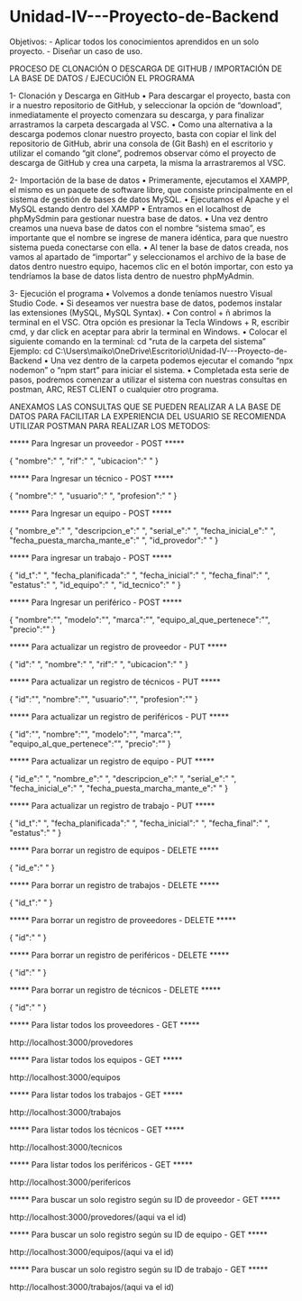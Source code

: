 # Unidad-IV---Proyecto-de-Backend
Objetivos: - Aplicar todos los conocimientos aprendidos en un solo proyecto. - Diseñar un caso de uso.

PROCESO DE CLONACIÓN O DESCARGA DE GITHUB / IMPORTACIÓN DE LA BASE DE DATOS / EJECUCIÓN EL PROGRAMA

1- Clonación y Descarga en GitHub
• Para descargar el proyecto, basta con ir a nuestro repositorio de GitHub, y seleccionar la opción de “download”, inmediatamente el proyecto comenzara su descarga, y para finalizar arrastramos la carpeta descargada al VSC.
• Como una alternativa a la descarga podemos clonar nuestro proyecto, basta con copiar el link del repositorio de GitHub, abrir una consola de (Git Bash) en el escritorio y utilizar el comando “git clone”, podremos observar cómo el proyecto de descarga de GitHub y crea una carpeta, la misma la arrastraremos al VSC.

2- Importación de la base de datos
• Primeramente, ejecutamos el XAMPP, el mismo es un paquete de software libre, que consiste principalmente en el sistema de gestión de bases de datos MySQL.
• Ejecutamos el Apache y el MySQL estando dentro del XAMPP
• Entramos en el localhost de phpMySdmin para gestionar nuestra base de datos.
• Una vez dentro creamos una nueva base de datos con el nombre “sistema smao”, es importante que el nombre se ingrese de manera idéntica, para que nuestro sistema pueda conectarse con ella.
• Al tener la base de datos creada, nos vamos al apartado de “importar” y seleccionamos el archivo de la base de datos dentro nuestro equipo, hacemos clic en el botón importar, con esto ya tendríamos la base de datos lista dentro de nuestro phpMyAdmin.

3- Ejecución el programa
• Volvemos a donde teníamos nuestro Visual Studio Code.
• Si deseamos ver nuestra base de datos, podemos instalar las extensiones (MySQL, MySQL Syntax).
• Con control + ñ abrimos la terminal en el VSC. Otra opción es presionar la Tecla Windows + R, escribir cmd, y dar click en aceptar para abrir la terminal en Windows.
•  Colocar el siguiente comando en la terminal: cd "ruta de la carpeta del sistema”
 Ejemplo: cd C:\Users\maiko\OneDrive\Escritorio\Unidad-IV---Proyecto-de-Backend
• Una vez dentro de la carpeta podemos ejecutar el comando “npx nodemon” o “npm start” para iniciar el sistema.
• Completada esta serie de pasos, podremos comenzar a utilizar el sistema con nuestras consultas en postman, ARC, REST CLIENT o cualquier otro programa.


ANEXAMOS LAS CONSULTAS QUE SE PUEDEN REALIZAR A LA BASE DE DATOS PARA FACILITAR LA EXPERIENCIA DEL USUARIO 
SE RECOMIENDA UTILIZAR POSTMAN PARA REALIZAR LOS METODOS:

***** Para Ingresar un proveedor - POST *****

{
    "nombre":" ",
    "rif":" ",
    "ubicacion":" "
}

***** Para Ingresar un técnico - POST *****

{
    "nombre":" ",
    "usuario":" ",
    "profesion":" "
}

***** Para Ingresar un equipo - POST *****

{
    "nombre_e":" ",
    "descripcion_e":" ",
    "serial_e":" ",
    "fecha_inicial_e":" ",
    "fecha_puesta_marcha_mante_e":" ",
    "id_provedor":" "
}

***** Para ingresar un trabajo - POST *****

{
    "id_t":" ",
    "fecha_planificada":" ",
    "fecha_inicial":" ",
    "fecha_final":" ",
    "estatus":" ",
    "id_equipo":" ",
    "id_tecnico":" "
}

***** Para Ingresar un periférico - POST *****

{
    "nombre":"",
    "modelo":"",
    "marca":"",
    "equipo_al_que_pertenece":"",
    "precio":""
}

***** Para actualizar un registro de proveedor - PUT *****

{
    "id":" ",
    "nombre":" ",
    "rif":" ",
    "ubicacion":" "
}

***** Para actualizar un registro de técnicos - PUT *****

{
    "id":"",
    "nombre":"",
    "usuario":"",
    "profesion":""
}

***** Para actualizar un registro de periféricos - PUT *****

{
    "id":"",
    "nombre":"",
    "modelo":"",
    "marca":"",
    "equipo_al_que_pertenece":"",
    "precio":""
}

***** Para actualizar un registro de equipo - PUT *****

{
    "id_e":" ",
    "nombre_e":" ",
    "descripcion_e":" ",
    "serial_e":" ",
    "fecha_inicial_e":" ",
    "fecha_puesta_marcha_mante_e":" "
}

***** Para actualizar un registro de trabajo - PUT *****

{
    "id_t":" ",
    "fecha_planificada":" ",
    "fecha_inicial":" ",
    "fecha_final":" ",
    "estatus":" "
}

***** Para borrar un registro de equipos - DELETE *****

{
    "id_e":" "
}

***** Para borrar un registro de trabajos - DELETE *****

{
    "id_t":" "
}

***** Para borrar un registro de proveedores - DELETE *****

{
    "id":" "
}

***** Para borrar un registro de periféricos - DELETE *****

{
    "id":" "
}

***** Para borrar un registro de técnicos - DELETE *****

{
    "id":" "
}

***** Para listar todos los proveedores - GET *****

http://localhost:3000/provedores

***** Para listar todos los equipos - GET *****

http://localhost:3000/equipos

***** Para listar todos los trabajos - GET *****

http://localhost:3000/trabajos

***** Para listar todos los técnicos - GET *****

http://localhost:3000/tecnicos

***** Para listar todos los periféricos - GET *****

http://localhost:3000/perifericos

***** Para buscar un solo registro según su ID de proveedor - GET *****

http://localhost:3000/provedores/(aqui va el id)

***** Para buscar un solo registro según su ID de equipo - GET *****

http://localhost:3000/equipos/(aqui va el id)

***** Para buscar un solo registro según su ID de trabajo - GET *****

http://localhost:3000/trabajos/(aqui va el id)
